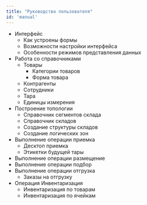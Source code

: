 ```yaml
---
title: "Руководство пользователя"
id: 'manual'
---
```


- Интерфейс
  - Как устроены формы
  - Возможности настройки интерфейса
  - Особенности режимов представления данных
- Работа со справочниками
  - Товары
    - Категории товаров
    - Форма товара
  - Контрагенты
  - Сотрудники
  - Тара
  - Единицы измерения
- Построение топологии
  - Справочник сегментов склада
  - Справочник складов
  - Создание структуры складов
  - Создание логических зон
- Выполнение операции приемка
  - Десктоп приемка
  - Этикетки будущей тары
- Выполнение операции размещение
- Выполнение операции подбор
- Выполнение операции отгрузка
  - Заказы на отгрузку
- Операция Инвентаризация
  - Инвентаризация по товарам
  - Инвентаризация по ячейкам

